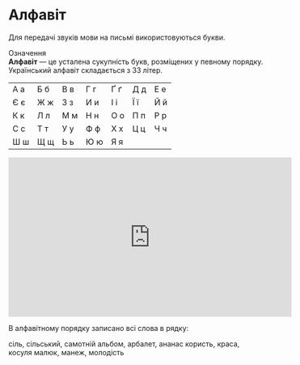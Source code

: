# Алфавіт

Для передачi звукiв мови на письмi використовуються букви.

<div class="eoz-wrap">
<span class="eoz">Означення</span>
<div class="eoz-text">
<b>Алфавiт</b> — це усталена сукупнiсть букв, розмiщених у певному порядку. Український алфавiт складається з 33 лiтер.
</div>
</div>

<div class="centered-table-wrapper">
<table class="centered-table">
<tr>
<td><span class="p1">А</span> а</td>
<td><span class="p1">Б</span> б</td>
<td><span class="p1">В</span> в</td>
<td><span class="p1">Г</span> г</td>
<td><span class="p1">Ґ</span> ґ</td>
<td><span class="p1">Д</span> д</td>
<td><span class="p1">Е</span> е</td>
</tr>
<tr>
<td><span class="p1">Є</span> є</td>
<td><span class="p1">Ж</span> ж</td>
<td><span class="p1">З</span> з</td>
<td><span class="p1">И</span> и</td>
<td><span class="p1">I</span> і</td>
<td><span class="p1">Ї</span> ї</td>
<td><span class="p1">Й</span> й</td>
</tr>
<tr>
<td><span class="p1">К</span> к</td>
<td><span class="p1">Л</span> л</td>
<td><span class="p1">М</span> м</td>
<td><span class="p1">Н</span> н</td>
<td><span class="p1">О</span> о</td>
<td><span class="p1">П</span> п</td>
<td><span class="p1">Р</span> р</td>
</tr>
<tr>
<td><span class="p1">С</span> с</td>
<td><span class="p1">Т</span> т</td>
<td><span class="p1">У</span> у</td>
<td><span class="p1">Ф</span> ф</td>
<td><span class="p1">Х</span> х</td>
<td><span class="p1">Ц</span> ц</td>
<td><span class="p1">Ч</span> ч</td>
</tr>
<tr>
<td><span class="p1">Ш</span> ш</td>
<td><span class="p1">Щ</span> щ</td>
<td><span class="p1">Ь</span> ь</td>
<td><span class="p1">Ю</span> ю</td>
<td><span class="p1">Я</span> я</td>
<td></td>
<td></td>
</tr>
</table>
</div>

<div class="fluidMedia">
<iframe align="center" width="560" height="315" src="https://www.youtube.com/embed/OeAFt8kgjqQ" frameborder="0" allowfullscreen></iframe>
</div>
<div class="popup">
</div>

<quiz correctLabel="correct" incorrectLabel="incorrect" checkLabel="check">
    <question text="">
        <p>В алфавітному порядку записано всі слова в рядку:</p>
        <answer>сіль, сільський, самотній</answer>
        <answer>альбом, арбалет, ананас</answer>
        <answer>користь, краса, косуля</answer>
        <answer correct>малюк, манеж, молодість</answer>
    </question>
</quiz>
